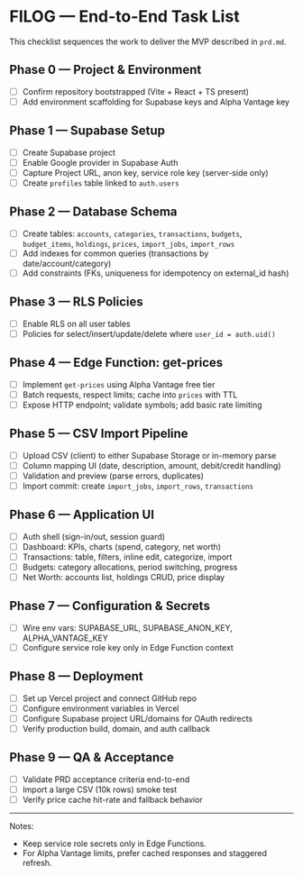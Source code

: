 # FILOG — End-to-End Task List

This checklist sequences the work to deliver the MVP described in `prd.md`.

## Phase 0 — Project & Environment
- [ ] Confirm repository bootstrapped (Vite + React + TS present)
- [ ] Add environment scaffolding for Supabase keys and Alpha Vantage key

## Phase 1 — Supabase Setup
- [ ] Create Supabase project
- [ ] Enable Google provider in Supabase Auth
- [ ] Capture Project URL, anon key, service role key (server-side only)
- [ ] Create `profiles` table linked to `auth.users`

## Phase 2 — Database Schema
- [ ] Create tables: `accounts`, `categories`, `transactions`, `budgets`, `budget_items`, `holdings`, `prices`, `import_jobs`, `import_rows`
- [ ] Add indexes for common queries (transactions by date/account/category)
- [ ] Add constraints (FKs, uniqueness for idempotency on external_id hash)

## Phase 3 — RLS Policies
- [ ] Enable RLS on all user tables
- [ ] Policies for select/insert/update/delete where `user_id = auth.uid()`

## Phase 4 — Edge Function: get-prices
- [ ] Implement `get-prices` using Alpha Vantage free tier
- [ ] Batch requests, respect limits; cache into `prices` with TTL
- [ ] Expose HTTP endpoint; validate symbols; add basic rate limiting

## Phase 5 — CSV Import Pipeline
- [ ] Upload CSV (client) to either Supabase Storage or in-memory parse
- [ ] Column mapping UI (date, description, amount, debit/credit handling)
- [ ] Validation and preview (parse errors, duplicates)
- [ ] Import commit: create `import_jobs`, `import_rows`, `transactions`

## Phase 6 — Application UI
- [ ] Auth shell (sign-in/out, session guard)
- [ ] Dashboard: KPIs, charts (spend, category, net worth)
- [ ] Transactions: table, filters, inline edit, categorize, import
- [ ] Budgets: category allocations, period switching, progress
- [ ] Net Worth: accounts list, holdings CRUD, price display

## Phase 7 — Configuration & Secrets
- [ ] Wire env vars: SUPABASE_URL, SUPABASE_ANON_KEY, ALPHA_VANTAGE_KEY
- [ ] Configure service role key only in Edge Function context

## Phase 8 — Deployment
- [ ] Set up Vercel project and connect GitHub repo
- [ ] Configure environment variables in Vercel
- [ ] Configure Supabase project URL/domains for OAuth redirects
- [ ] Verify production build, domain, and auth callback

## Phase 9 — QA & Acceptance
- [ ] Validate PRD acceptance criteria end-to-end
- [ ] Import a large CSV (10k rows) smoke test
- [ ] Verify price cache hit-rate and fallback behavior

---

Notes:
- Keep service role secrets only in Edge Functions.
- For Alpha Vantage limits, prefer cached responses and staggered refresh.


